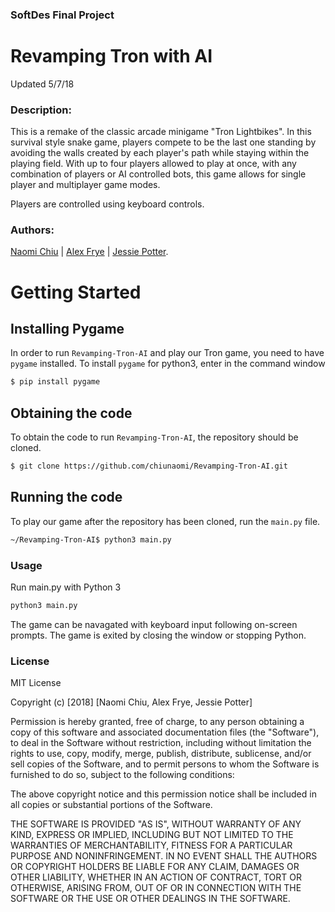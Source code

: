 ### SoftDes Final Project

# Revamping Tron with AI
Updated 5/7/18

### Description:
This is a remake of the classic arcade minigame "Tron Lightbikes". In this survival style snake game, players compete to be the last one standing by avoiding the walls created by each player's path while staying within the playing field. With up to four players allowed to play at once, with any combination of players or AI controlled bots, this game allows for single player and multiplayer game modes.

Players are controlled using keyboard controls.

### Authors:
[Naomi Chiu](https://github.com/chiunaomi) | [Alex Frye](https://github.com/AlexFrye) | [Jessie Potter](https://github.com/JessiePotter).


# Getting Started
## Installing Pygame
In order to run `Revamping-Tron-AI` and play our Tron game, you need to have `pygame` installed. To install `pygame` for python3, enter in the command window
``` bash
$ pip install pygame
```

## Obtaining the code
To obtain the code to run `Revamping-Tron-AI`, the repository should be cloned.
``` bash
$ git clone https://github.com/chiunaomi/Revamping-Tron-AI.git
```
## Running the code
To play our game after the repository has been cloned, run the `main.py` file.
``` bash
~/Revamping-Tron-AI$ python3 main.py
```

### Usage
Run main.py with Python 3
```bash
python3 main.py
```
The game can be navagated with keyboard input following on-screen prompts. The game is exited by closing the window or stopping Python.

### License

MIT License

Copyright (c) [2018] [Naomi Chiu, Alex Frye, Jessie Potter]

Permission is hereby granted, free of charge, to any person obtaining a copy
of this software and associated documentation files (the "Software"), to deal
in the Software without restriction, including without limitation the rights
to use, copy, modify, merge, publish, distribute, sublicense, and/or sell
copies of the Software, and to permit persons to whom the Software is
furnished to do so, subject to the following conditions:

The above copyright notice and this permission notice shall be included in all
copies or substantial portions of the Software.

THE SOFTWARE IS PROVIDED "AS IS", WITHOUT WARRANTY OF ANY KIND, EXPRESS OR
IMPLIED, INCLUDING BUT NOT LIMITED TO THE WARRANTIES OF MERCHANTABILITY,
FITNESS FOR A PARTICULAR PURPOSE AND NONINFRINGEMENT. IN NO EVENT SHALL THE
AUTHORS OR COPYRIGHT HOLDERS BE LIABLE FOR ANY CLAIM, DAMAGES OR OTHER
LIABILITY, WHETHER IN AN ACTION OF CONTRACT, TORT OR OTHERWISE, ARISING FROM,
OUT OF OR IN CONNECTION WITH THE SOFTWARE OR THE USE OR OTHER DEALINGS IN THE
SOFTWARE.
